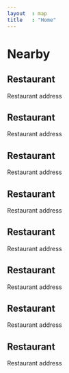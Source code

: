 ```yaml
---
layout  : map
title   : "Home"
---
```


<div id="map"></div>
<div class="nearby">
    <h1 class="title-green">Nearby</h1>
    <div class="restaurant">
        <h2 class="restaurant-name">Restaurant</h2>
        <p class="restaurant-address">Restaurant address</p>
    </div>
    <div class="restaurant">
        <h2 class="restaurant-name">Restaurant</h2>
        <p class="restaurant-address">Restaurant address</p>
    </div>
    <div class="restaurant">
        <h2 class="restaurant-name">Restaurant</h2>
        <p class="restaurant-address">Restaurant address</p>
    </div>
    <div class="restaurant">
        <h2 class="restaurant-name">Restaurant</h2>
        <p class="restaurant-address">Restaurant address</p>
    </div>
    <div class="restaurant">
        <h2 class="restaurant-name">Restaurant</h2>
        <p class="restaurant-address">Restaurant address</p>
    </div>
    <div class="restaurant">
        <h2 class="restaurant-name">Restaurant</h2>
        <p class="restaurant-address">Restaurant address</p>
    </div>
    <div class="restaurant">
        <h2 class="restaurant-name">Restaurant</h2>
        <p class="restaurant-address">Restaurant address</p>
    </div>
    <div class="restaurant">
        <h2 class="restaurant-name">Restaurant</h2>
        <p class="restaurant-address">Restaurant address</p>
    </div>
</div>
